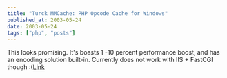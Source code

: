```yaml
---
title: "Turck MMCache: PHP Opcode Cache for Windows"
published_at: 2003-05-24
date: 2003-05-24
tags: ["php", "posts"]
---
```

This looks promising. It's boasts 1 -10 percent performance boost, and has an encoding solution built-in. Currently does not work with IIS + FastCGI though :([Link](http://www.turcksoft.com/en/e_mmc.htm)